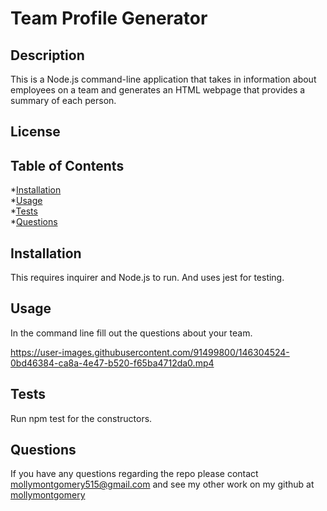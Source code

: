 # Team Profile Generator

  ## Description
  This is a Node.js command-line application that takes in information about employees on a team and generates an HTML webpage that provides a summary of each person. 

  ## License


  ## Table of Contents
  
  *[Installation](#installation)<br>
  *[Usage](#usage)<br>
  *[Tests](#tests)<br>
  *[Questions](#questions)


  ## Installation
  This requires inquirer and Node.js to run. And uses jest for testing. 

  ## Usage
  In the command line fill out the questions about your team. 
  

https://user-images.githubusercontent.com/91499800/146304524-0bd46384-ca8a-4e47-b520-f65ba4712da0.mp4



  ## Tests
  Run npm test for the constructors.

  ## Questions
  If you have any questions regarding the repo please contact mollymontgomery515@gmail.com and see my other work on my github at [mollymontgomery](https://www.github.com/mollymontgomery) 

